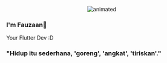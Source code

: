 <p align="center">
  <img src="https://c.tenor.com/-z2KfO5zAckAAAAC/hello-there-baby-yoda.gif" alt="animated" />
</p>

### I'm Fauzaan👋
Your Flutter Dev :D

### "Hidup itu sederhana, 'goreng', 'angkat', 'tiriskan'."
